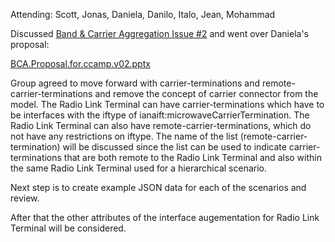 Attending:  Scott, Jonas, Daniela, Danilo, Italo, Jean, Mohammad

Discussed [Band & Carrier Aggregation Issue #2](https://github.com/samans/draft-ybam-rfc8561bis/issues/2) and went over Daniela's proposal:

[BCA.Proposal.for.ccamp.v02.pptx](https://github.com/user-attachments/files/17834000/BCA.Proposal.for.ccamp.v02.pptx)

Group agreed to move forward with carrier-terminations and remote-carrier-terminations and remove the concept of carrier connector from the model.
The Radio Link Terminal can have carrier-terminations which have to be interfaces with the iftype of ianaift:microwaveCarrierTermination.
The Radio Link Terminal can also have remote-carrier-terminations, which do not have any restrictions on iftype.
The name of the list (remote-carrier-termination) will be discussed since the list can be used to indicate carrier-terminations that are both remote to the Radio Link Terminal and also within the same Radio Link Terminal used for a hierarchical scenario.

Next step is to create example JSON data for each of the scenarios and review.

After that the other attributes of the interface augementation for Radio Link Terminal will be considered.
